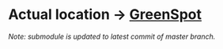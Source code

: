 # Actual location → [GreenSpot](https://github.com/JClerc/GreenSpot)

*Note: submodule is updated to latest commit of master branch.*
